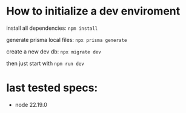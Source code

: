 # How to initialize a dev enviroment

install all dependencies:
`npm install`

generate prisma local files:
`npx prisma generate`

create a new dev db:
`npx migrate dev `

then just start with `npm run dev`

# last tested specs:
- node 22.19.0

